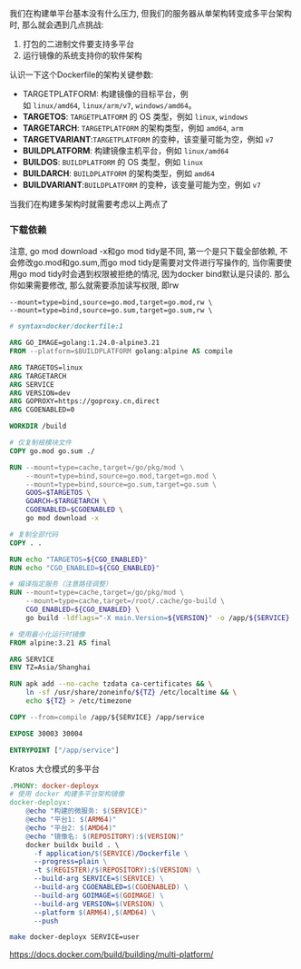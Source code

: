 我们在构建单平台基本没有什么压力, 但我们的服务器从单架构转变成多平台架构时, 那么就会遇到几点挑战: 
1. 打包的二进制文件要支持多平台
2. 运行镜像的系统支持你的软件架构

认识一下这个Dockerfile的架构关键参数:
- TARGETPLATFORM: 构建镜像的目标平台，例如 `linux/amd64`, `linux/arm/v7`, `windows/amd64`。
- **TARGETOS**:  `TARGETPLATFORM` 的 OS 类型，例如 `linux`, `windows`
- **TARGETARCH**: `TARGETPLATFORM` 的架构类型，例如 `amd64`, `arm`
- **TARGETVARIANT**:`TARGETPLATFORM` 的变种，该变量可能为空，例如 `v7`
- **BUILDPLATFORM**: 构建镜像主机平台，例如 `linux/amd64`
- **BUILDOS**: `BUILDPLATFORM` 的 OS 类型，例如 `linux`
- **BUILDARCH**: `BUILDPLATFORM` 的架构类型，例如 `amd64`
- **BUILDVARIANT**:`BUILDPLATFORM` 的变种，该变量可能为空，例如 `v7`

当我们在构建多架构时就需要考虑以上两点了

### 下载依赖
注意, go mod download -x和go mod tidy是不同, 第一个是只下载全部依赖, 不会修改go.mod和go.sum,而go mod tidy是需要对文件进行写操作的, 当你需要使用go mod tidy时会遇到权限被拒绝的情况, 因为docker bind默认是只读的. 那么你如果需要修改, 那么就需要添加读写权限, 即rw
```
--mount=type=bind,source=go.mod,target=go.mod,rw \
--mount=type=bind,source=go.sum,target=go.sum,rw \
```

```Dockerfile
# syntax=docker/dockerfile:1

ARG GO_IMAGE=golang:1.24.0-alpine3.21
FROM --platform=$BUILDPLATFORM golang:alpine AS compile

ARG TARGETOS=linux
ARG TARGETARCH
ARG SERVICE
ARG VERSION=dev
ARG GOPROXY=https://goproxy.cn,direct
ARG CGOENABLED=0

WORKDIR /build

# 仅复制根模块文件
COPY go.mod go.sum ./

RUN --mount=type=cache,target=/go/pkg/mod \
    --mount=type=bind,source=go.mod,target=go.mod \
    --mount=type=bind,source=go.sum,target=go.sum \
    GOOS=$TARGETOS \
    GOARCH=$TARGETARCH \
    CGOENABLED=$CGOENABLED \
    go mod download -x

# 复制全部代码
COPY . .

RUN echo "TARGETOS=${CGO_ENABLED}"
RUN echo "CGO_ENABLED=${CGO_ENABLED}"

# 编译指定服务（注意路径调整）
RUN --mount=type=cache,target=/go/pkg/mod \
    --mount=type=cache,target=/root/.cache/go-build \
    CGO_ENABLED=${CGO_ENABLED} \
    go build -ldflags="-X main.Version=${VERSION}" -o /app/${SERVICE} ./application/${SERVICE}/cmd/${SERVICE}

# 使用最小化运行时镜像
FROM alpine:3.21 AS final

ARG SERVICE
ENV TZ=Asia/Shanghai

RUN apk add --no-cache tzdata ca-certificates && \
    ln -sf /usr/share/zoneinfo/${TZ} /etc/localtime && \
    echo ${TZ} > /etc/timezone

COPY --from=compile /app/${SERVICE} /app/service

EXPOSE 30003 30004

ENTRYPOINT ["/app/service"]


```

Kratos 大仓模式的多平台
```Makefile
.PHONY: docker-deployx
# 使用 docker 构建多平台架构镜像
docker-deployx:
	@echo "构建的微服务: $(SERVICE)"
	@echo "平台1: $(ARM64)"
	@echo "平台2: $(AMD64)"
	@echo "镜像名: $(REPOSITORY):$(VERSION)"
	docker buildx build . \
	  -f application/$(SERVICE)/Dockerfile \
	  --progress=plain \
	  -t $(REGISTER)/$(REPOSITORY):$(VERSION) \
	  --build-arg SERVICE=$(SERVICE) \
	  --build-arg CGOENABLED=$(CGOENABLED) \
	  --build-arg GOIMAGE=$(GOIMAGE) \
	  --build-arg VERSION=$(VERSION) \
	  --platform $(ARM64),$(AMD64) \
	  --push
```

```bash
make docker-deployx SERVICE=user
```

https://docs.docker.com/build/building/multi-platform/
